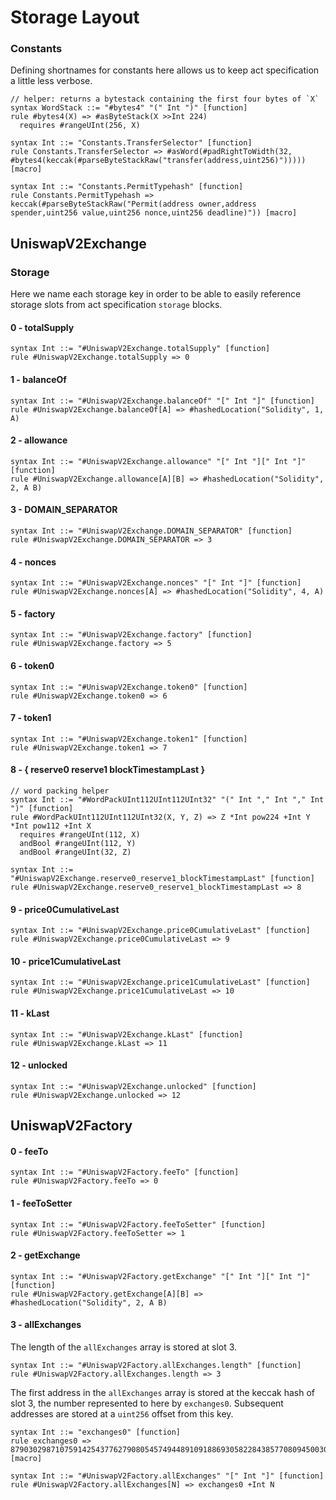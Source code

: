 # Storage Layout

### Constants

Defining shortnames for constants here allows us to keep act specification a
little less verbose.

```k
// helper: returns a bytestack containing the first four bytes of `X`
syntax WordStack ::= "#bytes4" "(" Int ")" [function]
rule #bytes4(X) => #asByteStack(X >>Int 224)
  requires #rangeUInt(256, X)

syntax Int ::= "Constants.TransferSelector" [function]
rule Constants.TransferSelector => #asWord(#padRightToWidth(32, #bytes4(keccak(#parseByteStackRaw("transfer(address,uint256)"))))) [macro]

syntax Int ::= "Constants.PermitTypehash" [function]
rule Constants.PermitTypehash => keccak(#parseByteStackRaw("Permit(address owner,address spender,uint256 value,uint256 nonce,uint256 deadline)")) [macro]
```

## UniswapV2Exchange

### Storage

Here we name each storage key in order to be able to easily reference storage
slots from act specification `storage` blocks.

#### 0 - totalSupply

```k
syntax Int ::= "#UniswapV2Exchange.totalSupply" [function]
rule #UniswapV2Exchange.totalSupply => 0
```

#### 1 - balanceOf

```k
syntax Int ::= "#UniswapV2Exchange.balanceOf" "[" Int "]" [function]
rule #UniswapV2Exchange.balanceOf[A] => #hashedLocation("Solidity", 1, A)
```

#### 2 - allowance

```k
syntax Int ::= "#UniswapV2Exchange.allowance" "[" Int "][" Int "]" [function]
rule #UniswapV2Exchange.allowance[A][B] => #hashedLocation("Solidity", 2, A B)
```

#### 3 - DOMAIN_SEPARATOR

```k
syntax Int ::= "#UniswapV2Exchange.DOMAIN_SEPARATOR" [function]
rule #UniswapV2Exchange.DOMAIN_SEPARATOR => 3
```

#### 4 - nonces

```k
syntax Int ::= "#UniswapV2Exchange.nonces" "[" Int "]" [function]
rule #UniswapV2Exchange.nonces[A] => #hashedLocation("Solidity", 4, A)
```

#### 5 - factory

```k
syntax Int ::= "#UniswapV2Exchange.factory" [function]
rule #UniswapV2Exchange.factory => 5
```

#### 6 - token0

```k
syntax Int ::= "#UniswapV2Exchange.token0" [function]
rule #UniswapV2Exchange.token0 => 6
```

#### 7 - token1

```k
syntax Int ::= "#UniswapV2Exchange.token1" [function]
rule #UniswapV2Exchange.token1 => 7
```

#### 8 - { reserve0 reserve1 blockTimestampLast }

```k
// word packing helper
syntax Int ::= "#WordPackUInt112UInt112UInt32" "(" Int "," Int "," Int ")" [function]
rule #WordPackUInt112UInt112UInt32(X, Y, Z) => Z *Int pow224 +Int Y *Int pow112 +Int X
  requires #rangeUInt(112, X)
  andBool #rangeUInt(112, Y)
  andBool #rangeUInt(32, Z)

syntax Int ::= "#UniswapV2Exchange.reserve0_reserve1_blockTimestampLast" [function]
rule #UniswapV2Exchange.reserve0_reserve1_blockTimestampLast => 8
```

#### 9 - price0CumulativeLast

```k
syntax Int ::= "#UniswapV2Exchange.price0CumulativeLast" [function]
rule #UniswapV2Exchange.price0CumulativeLast => 9
```

#### 10 - price1CumulativeLast

```k
syntax Int ::= "#UniswapV2Exchange.price1CumulativeLast" [function]
rule #UniswapV2Exchange.price1CumulativeLast => 10
```

#### 11 - kLast

```k
syntax Int ::= "#UniswapV2Exchange.kLast" [function]
rule #UniswapV2Exchange.kLast => 11
```

#### 12 - unlocked

```k
syntax Int ::= "#UniswapV2Exchange.unlocked" [function]
rule #UniswapV2Exchange.unlocked => 12
```

## UniswapV2Factory

#### 0 - feeTo

```k
syntax Int ::= "#UniswapV2Factory.feeTo" [function]
rule #UniswapV2Factory.feeTo => 0
```

#### 1 - feeToSetter

```k
syntax Int ::= "#UniswapV2Factory.feeToSetter" [function]
rule #UniswapV2Factory.feeToSetter => 1
```

#### 2 - getExchange

```k
syntax Int ::= "#UniswapV2Factory.getExchange" "[" Int "][" Int "]" [function]
rule #UniswapV2Factory.getExchange[A][B] => #hashedLocation("Solidity", 2, A B)
```

#### 3 - allExchanges

The length of the `allExchanges` array is stored at slot 3.

```k
syntax Int ::= "#UniswapV2Factory.allExchanges.length" [function]
rule #UniswapV2Factory.allExchanges.length => 3
```

The first address in the `allExchanges` array is stored at the keccak hash of
slot 3, the number represented to here by `exchanges0`. Subsequent addresses are
stored at a `uint256` offset from this key.

```k
syntax Int ::= "exchanges0" [function]
rule exchanges0 => 87903029871075914254377627908054574944891091886930582284385770809450030037083 [macro]

syntax Int ::= "#UniswapV2Factory.allExchanges" "[" Int "]" [function]
rule #UniswapV2Factory.allExchanges[N] => exchanges0 +Int N
```
